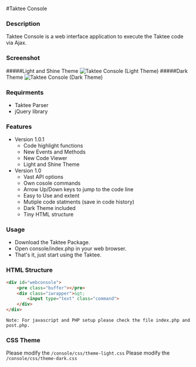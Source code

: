 #Taktee Console

### Description
Taktee Console is a web interface application to execute the Taktee code via Ajax.

### Screenshot
#####Light and Shine Theme
<img alt="Taktee Console (Light Theme)" src="http://i41.tinypic.com/2vdiiwy.jpg">
#####Dark Theme
<img alt="Taktee Console (Dark Theme)" src="http://i39.tinypic.com/107521d.png">

### Requirments
- Taktee Parser
- jQuery library

### Features
- Version 1.0.1
  - Code highlight functions
  - New Events and Methods
  - New Code Viewer
  - Light and Shine Theme
- Version 1.0
  - Vast API options
  - Own cosole commands
  - Arrow Up/Down keys to jump to the code line
  - Easy to Use and extent
  - Mutiple code statments (save in code history)
  - Dark Theme included
  - Tiny HTML structure

### Usage
- Download the Taktee Package.
- Open console/index.php in your web browser.
- That's it, just start using the Taktee.

### HTML Structure
````html
<div id="webconsole">
	<pre class="buffer"></pre>
	<div class="iwrapper">&gt;
		<input type="text" class="command">
	</div>
</div>
````
`Note: For javascript and PHP setup please check the file index.php and post.php.`

### CSS Theme
Please modify the `/console/css/theme-light.css`
Please modify the `/console/css/theme-dark.css`
